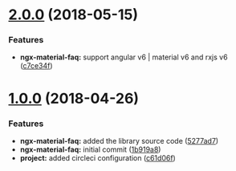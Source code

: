 <a name="2.0.0"></a>
# [2.0.0](https://github.com/anthonynahas/ngx-material-faq/compare/v1.0.0...v2.0.0) (2018-05-15)


### Features

* **ngx-material-faq:** support angular v6 | material v6 and rxjs v6 ([c7ce34f](https://github.com/anthonynahas/ngx-material-faq/commit/c7ce34f))



<a name="1.0.0"></a>
# [1.0.0](https://github.com/anthonynahas/ngx-material-faq/compare/1b919a8...v1.0.0) (2018-04-26)


### Features

* **ngx-material-faq:** added the library source code ([5277ad7](https://github.com/anthonynahas/ngx-material-faq/commit/5277ad7))
* **ngx-material-faq:** initial commit ([1b919a8](https://github.com/anthonynahas/ngx-material-faq/commit/1b919a8))
* **project:** added circleci configuration ([c61d06f](https://github.com/anthonynahas/ngx-material-faq/commit/c61d06f))



